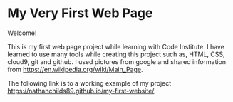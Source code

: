 # My Very First Web Page

Welcome!

This is my first web page project while  learning with Code Institute.
I have learned to use many tools while creating this project such as, HTML, CSS, cloud9, git and github.
I used pictures from google and shared information from https://en.wikipedia.org/wiki/Main_Page.

The following link is to a working example of my project https://nathanchilds89.github.io/my-first-website/